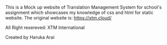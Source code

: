 This is a Mock up website of Translation Management System for school's assignment which showcases my knowledge of css and html for static website.
The original website is: https://xtm.cloud/

All Right resereved: XTM International   

Created by Haruka Arai
